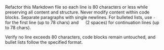 Refactor this Markdown file so each line is 80 characters or less while
preserving all content and structure. Never modify content within code blocks.
Separate paragraphs with single newlines. For bulleted lists, use `- ` for the
first line (up to 78 chars) and `  ` (2 spaces) for continuation lines (up to
78 chars).

Verify no line exceeds 80 characters, code blocks remain untouched,
and bullet lists follow the specified format.